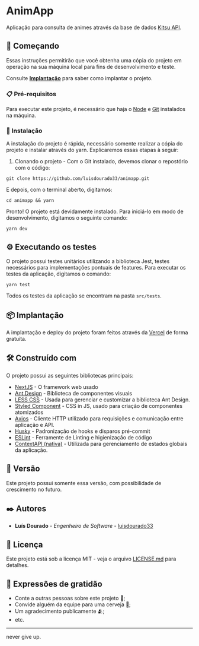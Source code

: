 # AnimApp

Aplicação para consulta de animes através da base de dados [Kitsu API](https://kitsu.docs.apiary.io/).

## 🚀 Começando

Essas instruções permitirão que você obtenha uma cópia do projeto em operação na sua máquina local para fins de desenvolvimento e teste.

Consulte **[Implantação](#-implanta%C3%A7%C3%A3o)** para saber como implantar o projeto.

### 📋 Pré-requisitos

Para executar este projeto, é necessário que haja o [Node](https://nodejs.dev/en/) e [Git](https://git-scm.com/) instalados na máquina.

### 🔧 Instalação

A instalação do projeto é rápida, necessário somente realizar a cópia do projeto e instalar através do yarn. Explicaremos essas etapas à seguir:

1. Clonando o projeto - Com o Git instalado, devemos clonar o repostório com o código:

```
git clone https://github.com/luisdourado33/animapp.git
```

E depois, com o terminal aberto, digitamos:

```
cd animapp && yarn
```

Pronto! O projeto está devidamente instalado. Para iniciá-lo em modo de desenvolvimento, digitamos o seguinte comando:
```
yarn dev
```
## ⚙️ Executando os testes

O projeto possui testes unitários utilizando a biblioteca Jest, testes necessários para implementações pontuais de features. Para executar os testes da aplicação, digitamos o comando:

```
yarn test
```
Todos os testes da aplicação se encontram na pasta ```src/tests```.
## 📦 Implantação

A implantação e deploy do projeto foram feitos através da [Vercel](https://vercel.com/luisdourado33/animapp) de forma gratuita.

## 🛠️ Construído com

O projeto possui as seguintes bibliotecas principais:

* [NextJS](https://nextjs.org/) - O framework web usado
* [Ant.Design](https://ant.design/docs/react/introduce) - Biblioteca de componentes visuais
* [LESS CSS](https://lesscss.org/) - Usada para gerenciar e customizar a biblioteca Ant Design.
* [Styled Component](https://styled-components.com/) - CSS in JS, usado para criação de componentes atomizados
* [Axios](https://axios-http.com/ptbr/docs/intro) - Cliente HTTP utilizado para requisições e comunicação entre aplicação e API.
* [Husky](https://www.npmjs.com/package/husky) - Padronização de hooks e disparos pré-commit
* [ESLint](https://eslint.org/) - Ferramente de Linting e higienização de código
* [ContextAPI (nativa)](https://pt-br.reactjs.org/docs/context.html) - Utilizada para gerenciamento de estados globais da aplicação.

## 📌 Versão

Este projeto possui somente essa versão, com possibilidade de crescimento no futuro.

## ✒️ Autores


* **Luís Dourado** - *Engenheiro de Software* - [luisdourado33](https://github.com/luisdourado33)


## 📄 Licença

Este projeto está sob a licença MIT - veja o arquivo [LICENSE.md](https://github.com/luisdourado33/animapp/licence) para detalhes.

## 🎁 Expressões de gratidão

* Conte a outras pessoas sobre este projeto 📢;
* Convide alguém da equipe para uma cerveja 🍺;
* Um agradecimento publicamente 🫂;
* etc.


---

never give up.